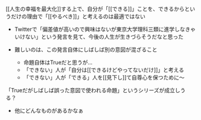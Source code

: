 
[[人生の幸福を最大化]]する上で、自分が「[[できる]]」ことを、できるからというだけの理由で「[[やるべき]]」と考えるのは最適ではない

- Twitterで「偏差値が高いので興味はないが東京大学理科三類に進学しなきゃいけない」という発言を見て、今後の人生が生きづらそうだなと思った

- 難しいのは、この発言自体にしばしば別の意図が混ざること
    - 命題自体はTrueだと思うが…
    - 「できない」人が「自分は[[できるけどやってないだけ]]」と考える
    - 「できない」人が「できる」人を[[見下し]]て自尊心を保つために〜

「Trueだがしばしば誤った意図で使われる命題」というシリーズが成立しうる？
- 他にどんなものがあるかなぁ
